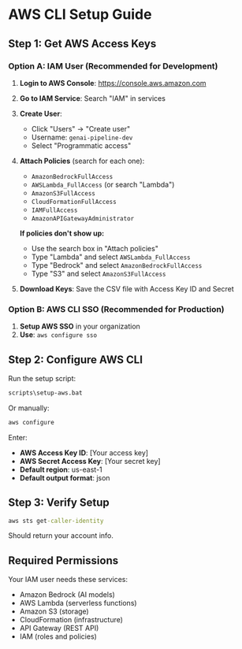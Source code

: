 # AWS CLI Setup Guide

## Step 1: Get AWS Access Keys

### Option A: IAM User (Recommended for Development)

1. **Login to AWS Console**: https://console.aws.amazon.com
2. **Go to IAM Service**: Search "IAM" in services
3. **Create User**:
   - Click "Users" → "Create user"
   - Username: `genai-pipeline-dev`
   - Select "Programmatic access"
4. **Attach Policies** (search for each one):
   - `AmazonBedrockFullAccess`
   - `AWSLambda_FullAccess` (or search "Lambda")
   - `AmazonS3FullAccess`
   - `CloudFormationFullAccess`
   - `IAMFullAccess`
   - `AmazonAPIGatewayAdministrator`
   
   **If policies don't show up:**
   - Use the search box in "Attach policies"
   - Type "Lambda" and select `AWSLambda_FullAccess`
   - Type "Bedrock" and select `AmazonBedrockFullAccess`
   - Type "S3" and select `AmazonS3FullAccess`
5. **Download Keys**: Save the CSV file with Access Key ID and Secret

### Option B: AWS CLI SSO (Recommended for Production)

1. **Setup AWS SSO** in your organization
2. **Use**: `aws configure sso`

## Step 2: Configure AWS CLI

Run the setup script:
```cmd
scripts\setup-aws.bat
```

Or manually:
```cmd
aws configure
```

Enter:
- **AWS Access Key ID**: [Your access key]
- **AWS Secret Access Key**: [Your secret key]
- **Default region**: us-east-1
- **Default output format**: json

## Step 3: Verify Setup

```cmd
aws sts get-caller-identity
```

Should return your account info.

## Required Permissions

Your IAM user needs these services:
- Amazon Bedrock (AI models)
- AWS Lambda (serverless functions)
- Amazon S3 (storage)
- CloudFormation (infrastructure)
- API Gateway (REST API)
- IAM (roles and policies)